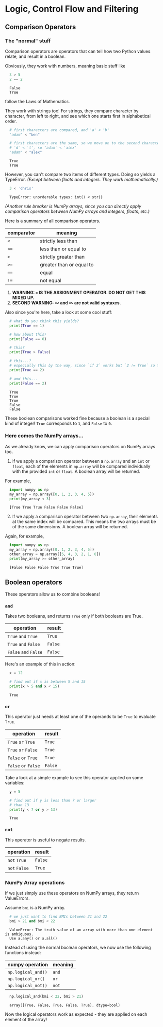 # Logic, Control Flow and Filtering

## Comparison Operators

### The "normal" stuff

Comparison operators are operators that can tell how two Python values relate, and result
in a boolean.

Obviously, they work with numbers, meaning basic stuff like

```python
  3 > 5
  2 == 2
```

```console
  False
  True
```

follow the Laws of Mathematics.

They work with strings too! For strings, they compare character by character, from
left to right, and see which one starts first in alphabetical order.

```python
  # first characters are compared, and 'a' < 'b'
  "adam" < "ben"

  # first characters are the same, so we move on to the second character
  # 'd' < 'l', so 'adam' < 'alex'
  "adam" < "alex"
```

```console
  True
  True
```

However, you can't compare two items of different types. Doing so yields a TypeError.
*(Except between floats and integers. They work mathematically.)*

```python
  3 < 'chris'
```

```console
  TypeError: unorderable types: int() < str()
```

*(Another rule breaker is NumPy arrays, since you can directly apply comparison operators
between NumPy arrays and integers, floats, etc.)*

Here is a summary of all comparison operators.

| **comparator** | **meaning**              |
|----------------|--------------------------|
| `<`            | strictly less than       |
| `<=`           | less than or equal to    |
| `>`            | strictly greater than    |
| `>=`           | greater than or equal to |
| `==`           | equal                    |
| `!=`           | not equal                |

1. **WARNING: `=` IS THE ASSIGNMENT OPERATOR. DO NOT GET THIS MIXED UP.**
2. **SECOND WARNING: `=<` and `=>` are not valid syntaxes.**

Also since you're here, take a look at some cool stuff:

```python
  # what do you think this yields?
  print(True == 1)

  # how about this?
  print(False == 0)

  # this?
  print(True > False)

  # this...?
  # especially this by the way, since `if 2` works but `2 != True` so this is kinda iffy
  print(True == 2)

  # and this...
  print(False == 2)
```

```console
  True
  True
  True
  False
  False
```

These boolean comparisons worked fine because a boolean is a special kind of integer!
`True` corresponds to `1`, and `False` to `0`.

### Here comes the NumPy arrays...

As we already know, we can apply comparison operators on NumPy arrays too.

1. If we apply a comparison operator between a `np.array` and an `int` or `float`,
each of the elements in `np.array` will be compared individually with the provided
`int` or `float`. A boolean array will be returned.

For example,

```python
  import numpy as np
  my_array = np.array([0, 1, 2, 3, 4, 5])
  print(my_array < 3)
```

```console
  [True True True False False False]
```

2. If we apply a comparison operator between two `np.array`, their elements at the same
index will be compared. This means the two arrays must be of the same dimensions. A
boolean array will be returned.

Again, for example,

```python
  import numpy as np
  my_array = np.array([0, 1, 2, 3, 4, 5])
  other_array = np.array([5, 4, 3, 2, 1, 0])
  print(my_array >= other_array)
```

```console
  [False False False True True True]
```

## Boolean operators

These operators allow us to combine booleans!

### `and`

Takes two booleans, and returns `True` only if both booleans are True.

| **operation**         | **result** |
|-----------------------|------------|
| `True` `and` `True`   | `True`     |
| `True` `and` `False`  | `False`    |
| `False` `and` `False` | `False`    |

Here's an example of this in action:

```python
  x = 12

  # find out if x is between 5 and 15
  print(x > 5 and x < 15)
```

```console
  True
```

### `or`

This operator just needs at least one of the operands to be `True` to evaluate `True`.

| **operation**        | **result** |
|----------------------|------------|
| `True` `or` `True`   | `True`     |
| `True` `or` `False`  | `True`     |
| `False` `or` `True`  | `True`     |
| `False` `or` `False` | `False`    |

Take a look at a simple example to see this operator applied on some variables:

```python
  y = 5

  # find out if y is less than 7 or larger
  # than 13
  print(y < 7 or y > 13)
```

```console
  True
```

### `not`

This operator is useful to negate results.

| **operation**  | **result** |
|----------------|------------|
| `not` `True`   | `False`    |
| `not` `False`  | `True`     |

### NumPy Array operations

If we just simply use these operators on NumPy arrays, they return ValueErrors.

Assume `bmi` is a NumPy array.

```python
  # we just want to find BMIs between 21 and 22
  bmi > 21 and bmi < 22
```

```console
  ValueError: The truth value of an array with more than one element is ambiguous.
  Use a.any() or a.all()
```

Instead of using the normal boolean operators, we now use the following functions instead:

| **numpy operation** | **meaning** |
|---------------------|-------------|
| `np.logical_and()`  | `and`       |
| `np.logical_or()`   | `or`        |
| `np.logical_not()`  | `not`       |

```python
  np.logical_and(bmi < 22, bmi > 21)
```

```console
  array([True, False, True, False, True], dtype=bool)
```

Now the logical operators work as expected - they are applied on each element of the array!
